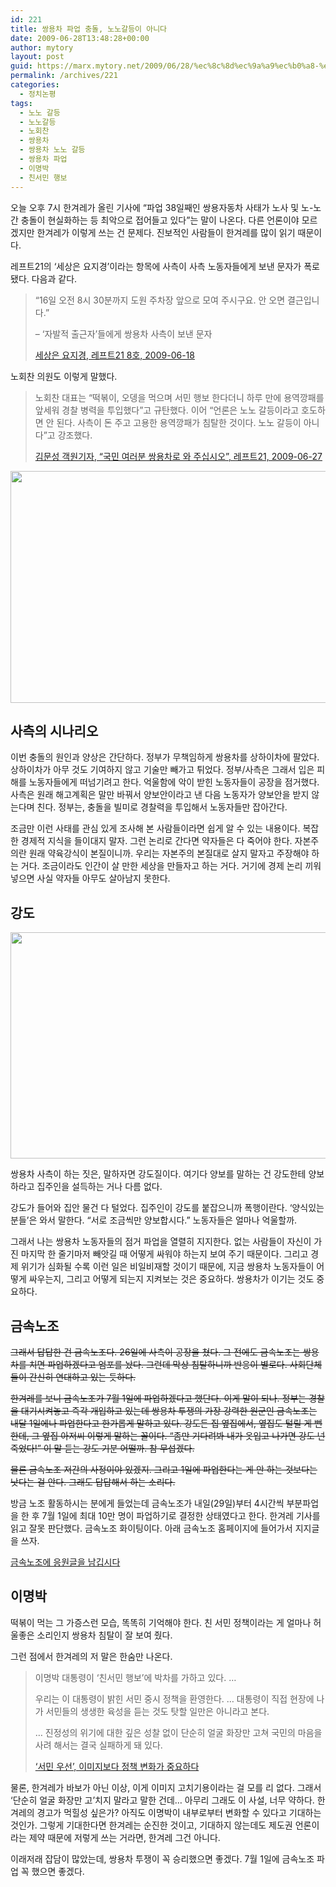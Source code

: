 ```yaml
---
id: 221
title: 쌍용차 파업 충돌, 노노갈등이 아니다
date: 2009-06-28T13:48:28+00:00
author: mytory
layout: post
guid: https://marx.mytory.net/2009/06/28/%ec%8c%8d%ec%9a%a9%ec%b0%a8-%ed%8c%8c%ec%97%85-%ec%b6%a9%eb%8f%8c-%eb%85%b8%eb%85%b8%ea%b0%88%eb%93%b1%ec%9d%b4-%ec%95%84%eb%8b%88%eb%8b%a4/
permalink: /archives/221
categories:
  - 정치논평
tags:
  - 노노 갈등
  - 노노갈등
  - 노회찬
  - 쌍용차
  - 쌍용차 노노 갈등
  - 쌍용차 파업
  - 이명박
  - 친서민 행보
---
```

오늘 오후 7시 한겨레가 올린 기사에 “파업 38일째인 쌍용자동차 사태가 노사 및 노-노간 충돌이 현실화하는 등 최악으로 접어들고 있다”는 말이 나온다. 다른 언론이야 모르겠지만 한겨레가 이렇게 쓰는 건 문제다. 진보적인 사람들이 한겨레를 많이 읽기 때문이다.

레프트21의 ‘세상은 요지경’이라는 항목에 사측이 사측 노동자들에게 보낸 문자가 폭로됐다. 다음과 같다.

> “16일 오전 8시 30분까지 도원 주차장 앞으로 모여 주시구요. 안 오면 결근입니다.”
> 
> &#8211; ‘자발적 출근자’들에게 쌍용차 사측이 보낸 문자
> 
> <p class="rep">
>   <a href="http://wspaper.org/article/6665" target="_blank" title="새 창에서 기사를 엽니다">세상은 요지경, 레프트21 8호, 2009-06-18</a>
> </p>

노회찬 의원도 이렇게 말했다.

> 노회찬 대표는 “떡볶이, 오뎅을 먹으며 서민 행보 한다더니 하루 만에 용역깡패를 앞세워 경찰 병력을 투입했다”고 규탄했다. 이어 “언론은 노노 갈등이라고 호도하면 안 된다. 사측이 돈 주고 고용한 용역깡패가 침탈한 것이다. 노노 갈등이 아니다”고 강조했다.
> 
> <p class="rep">
>   <a href="http://wspaper.org/article/6705" target="_blank" title="새 창에서 기사를 엽니다">김문성 객원기자, “국민 여러분 쌍용차로 와 주십시오”, 레프트21, 2009-06-27</a>
> </p>

<img src="https://marx.mytory.net/wp-content/uploads/1/cfile22.uf.1234591A4A47742DDCC310.jpg" class="aligncenter" width="550" height="371" alt="" filename="27121900_DSC04868(1).jpg" filemime="image/jpeg" />

## 사측의 시나리오

이번 충돌의 원인과 양상은 간단하다. 정부가 무책임하게 쌍용차를 상하이차에 팔았다. 상하이차가 아무 것도 기여하지 않고 기술만 빼가고 튀었다. 정부/사측은 그래서 입은 피해를 노동자들에게 떠넘기려고 한다. 억울함에 악이 받힌 노동자들이 공장을 점거했다. 사측은 원래 해고계획은 말만 바꿔서 양보안이라고 낸 다음 노동자가 양보안을 받지 않는다며 친다. 정부는, 충돌을 빌미로 경찰력을 투입해서 노동자들만 잡아간다.

조금만 이런 사태를 관심 있게 조사해 본 사람들이라면 쉽게 알 수 있는 내용이다. 복잡한 경제적 지식을 들이대지 말자. 그런 논리로 간다면 약자들은 다 죽어야 한다. 자본주의란 원래 약육강식이 본질이니까. 우리는 자본주의 본질대로 살지 말자고 주장해야 하는 거다. 조금이라도 인간이 살 만한 세상을 만들자고 하는 거다. 거기에 경제 논리 끼워넣으면 사실 약자들 아무도 살아남지 못한다.

## 강도

<img src="https://marx.mytory.net/wp-content/uploads/1/cfile2.uf.197CC91E4A47745EAB121D.jpg" class="aligncenter" width="550" height="362" alt="" filename="27021807_CHUL0887.jpg" filemime="image/jpeg" />

쌍용차 사측이 하는 짓은, 말하자면 강도질이다. 여기다 양보를 말하는 건 강도한테 양보하라고 집주인을 설득하는 거나 다름 없다.

강도가 들어와 집안 물건 다 털었다. 집주인이 강도를 붙잡으니까 폭행이란다. ‘양식있는 분들’은 와서 말한다. “서로 조금씩만 양보합시다.” 노동자들은 얼마나 억울할까.

그래서 나는 쌍용차 노동자들의 점거 파업을 열렬히 지지한다. 없는 사람들이 자신이 가진 마지막 한 줄기마저 빼앗길 때 어떻게 싸워야 하는지 보여 주기 때문이다. 그리고 경제 위기가 심화될 수록 이런 일은 비일비재할 것이기 때문에, 지금 쌍용차 노동자들이 어떻게 싸우는지, 그리고 어떻게 되는지 지켜보는 것은 중요하다. 쌍용차가 이기는 것도 중요하다.

## 금속노조

<p style="text-decoration: line-through;">
  그래서 답답한 건 금속노조다. 26일에 사측이 공장을 쳤다. 그 전에도 금속노조는 쌍용차를 치면 파업하겠다고 엄포를 놨다. 그런데 막상 침탈하니까 반응이 별로다. 사회단체들이 간신히 연대하고 있는 듯하다.
</p>

<p style="text-decoration: line-through;">
  한겨레를 보니 금속노조가 7월 1일에 파업하겠다고 했단다. 이게 말이 되나. 정부는 경찰을 대기시켜놓고 즉각 개입하고 있는데 쌍용차 투쟁의 가장 강력한 원군인 금속노조는 내달 1일에나 파업한다고 한가롭게 말하고 있다. 강도든 집 옆집에서, 옆집도 털릴 게 뻔한데, 그 옆집 아저씨 이렇게 말하는 꼴이다. “좀만 기다려봐 내가 옷입고 나가면 강도 넌 죽었다!” 이 말 듣는 강도 기분 어떨까. 참 무섭겠다.
</p>

<p style="text-decoration: line-through;">
  물론 금속노조 저간의 사정이야 있겠지. 그리고 1일에 파업한다는 게 안 하는 것보다는 낫다는 걸 안다. 그래도 답답해서 하는 소리다.
</p>

방금 노조 활동하시는 분에게 들었는데 금속노조가 내일(29일)부터 4시간씩 부분파업을 한 후 7월 1일에 최대 10만 명이 파업하기로 결정한 상태였다고 한다. 한겨레 기사를 읽고 잘못 판단했다. 금속노조 화이팅이다. 아래 금속노조 홈페이지에 들어가서 지지글을 쓰자.

<p class="link">
  <a href="http://metalunion.kr/bbs/bbs.php?bo_table=free" target="_blank" title="새 창에서 금속노조 자유게시판을 띄웁니다">금속노조에 응원글을 남깁시다</a>
</p>

## 이명박

떡볶이 먹는 그 가증스런 모습, 똑똑히 기억해야 한다. 친 서민 정책이라는 게 얼마나 허울좋은 소리인지 쌍용차 침탈이 잘 보여 줬다.

그런 점에서 한겨레의 저 말은 한숨만 나온다.

> 이명박 대통령이 ‘친서민 행보’에 박차를 가하고 있다. … 
> 
> 우리는 이 대통령이 밝힌 서민 중시 정책을 환영한다. … 대통령이 직접 현장에 나가 서민들의 생생한 육성을 듣는 것도 탓할 일만은 아니라고 본다.
> 
> … 진정성의 위기에 대한 깊은 성찰 없이 단순히 얼굴 화장만 고쳐 국민의 마음을 사려 해서는 결국 실패하게 돼 있다.
> 
> <p class="rep">
>   <a href="http://www.hani.co.kr/arti/opinion/editorial/362642.html" target="_blank" title="기사를 새 창에서 엽니다">‘서민 우선’, 이미지보다 정책 변화가 중요하다</a>
> </p>

물론, 한겨레가 바보가 아닌 이상, 이게 이미지 고치기용이라는 걸 모를 리 없다. 그래서 ‘단순히 얼굴 화장만 고’치지 말라고 말한 건데… 아무리 그래도 이 사설, 너무 약하다. 한겨레의 경고가 먹힐성 싶은가? 아직도 이명박이 내부로부터 변화할 수 있다고 기대하는 것인가. 그렇게 기대한다면 한겨레는 순진한 것이고, 기대하지 않는데도 제도권 언론이라는 제약 때문에 저렇게 쓰는 거라면, 한겨레 그건 아니다.

이래저래 잡담이 많았는데, 쌍용차 투쟁이 꼭 승리했으면 좋겠다. 7월 1일에 금속노조 파업 꼭 했으면 좋겠다.